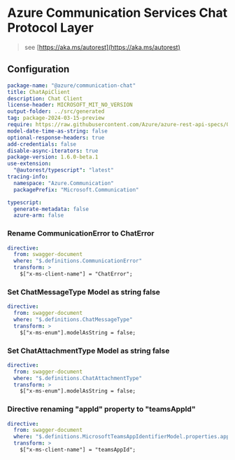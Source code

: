 # Azure Communication Services Chat Protocol Layer

> see [https://aka.ms/autorest](https://aka.ms/autorest)

## Configuration

```yaml
package-name: "@azure/communication-chat"
title: ChatApiClient
description: Chat Client
license-header: MICROSOFT_MIT_NO_VERSION
output-folder: ../src/generated
tag: package-2024-03-15-preview
require: https://raw.githubusercontent.com/Azure/azure-rest-api-specs/00c56827fe8064415b2b378b5941a833b22f5236/specification/communication/data-plane/Chat/readme.md
model-date-time-as-string: false
optional-response-headers: true
add-credentials: false
disable-async-iterators: true
package-version: 1.6.0-beta.1
use-extension:
  "@autorest/typescript": "latest"
tracing-info:
  namespace: "Azure.Communication"
  packagePrefix: "Microsoft.Communication"

typescript:
  generate-metadata: false
  azure-arm: false
```

### Rename CommunicationError to ChatError

```yaml
directive:
  from: swagger-document
  where: "$.definitions.CommunicationError"
  transform: >
    $["x-ms-client-name"] = "ChatError";
```

### Set ChatMessageType Model as string false

```yaml
directive:
  from: swagger-document
  where: "$.definitions.ChatMessageType"
  transform: >
    $["x-ms-enum"].modelAsString = false;
```

### Set ChatAttachmentType Model as string false

```yaml
directive:
  from: swagger-document
  where: "$.definitions.ChatAttachmentType"
  transform: >
    $["x-ms-enum"].modelAsString = false;
```

### Directive renaming "appId" property to "teamsAppId"

```yaml
directive:
  from: swagger-document
  where: "$.definitions.MicrosoftTeamsAppIdentifierModel.properties.appId"
  transform: >
    $["x-ms-client-name"] = "teamsAppId";
```